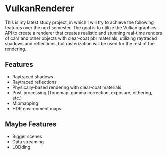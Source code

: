 # VulkanRenderer

This is my latest study project, in which I will try to achieve the following features over the next semester. The goal is to utilize the Vulkan graphics API to create a renderer that creates realistic and stunning real-time renders of cars and other objects with clear-coat pbr materials, utilizing raytraced shadows and reflections, but rasterization will be used for the rest of the rendering.

## Features
- Raytraced shadows
- Raytraced reflections
- Physically-based rendering with clear-coat materials
- Post-processing (Tonemap, gamma correction, exposure, dithering, etc.)
- Mipmapping
- HDR environment maps

## Maybe Features
- Bigger scenes
- Data streaming
- LODding
